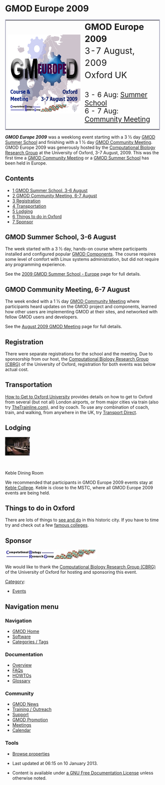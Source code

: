 



<span id="top"></span>




# <span dir="auto">GMOD Europe 2009</span>









<table style="vertical-align: middle; border: 2px solid #A6A6BC"
data-cellpadding="10">
<colgroup>
<col style="width: 50%" />
<col style="width: 50%" />
</colgroup>
<tbody>
<tr class="odd">
<td>

<img
src="https://raw.githubusercontent.com/GMOD/gmod.github.io/main/mediawiki/images/2/2f/GMOD2009Europe300.png" width="300"
height="256" alt="GMOD2009Europe300.png" />

</td>
<td><span style="font-size: 200%; line-height: 140%"><strong>GMOD Europe
2009</strong><br />
3-7 August, 2009<br />
Oxford UK</span>
<p><br />
<span style="font-size: 160%; line-height: 120%">3 - 6 Aug: <a
href="2009_GMOD_Summer_School_-_Europe"
title="2009 GMOD Summer School - Europe">Summer School</a><br />
6 - 7 Aug: <a href="August_2009_GMOD_Meeting"
title="August 2009 GMOD Meeting">Community Meeting</a></span></p></td>
</tr>
</tbody>
</table>

***GMOD Europe 2009*** was a weeklong event starting with a 3 ½ day
[GMOD Summer
School](2009_GMOD_Summer_School_-_Europe "2009 GMOD Summer School - Europe")
and finishing with a 1 ½ day [GMOD Community
Meeting](August_2009_GMOD_Meeting "August 2009 GMOD Meeting"). GMOD
Europe 2009 was generously hosted by the
<a href="http://www.molbiol.ox.ac.uk/" class="external text"
rel="nofollow">Computational Biology Research Group</a> at the
University of Oxford, 3-7 August, 2009. This was the first time a [GMOD
Community Meeting](Meetings "Meetings") or a
<a href="GMOD_Summer_School" class="mw-redirect"
title="GMOD Summer School">GMOD Summer School</a> has been held in
Europe.

  


## Contents



- [<span class="tocnumber">1</span> <span class="toctext">GMOD Summer
  School, 3-6 August</span>](#GMOD_Summer_School.2C_3-6_August)
- [<span class="tocnumber">2</span> <span class="toctext">GMOD Community
  Meeting, 6-7 August</span>](#GMOD_Community_Meeting.2C_6-7_August)
- [<span class="tocnumber">3</span>
  <span class="toctext">Registration</span>](#Registration)
- [<span class="tocnumber">4</span>
  <span class="toctext">Transportation</span>](#Transportation)
- [<span class="tocnumber">5</span>
  <span class="toctext">Lodging</span>](#Lodging)
- [<span class="tocnumber">6</span> <span class="toctext">Things to do
  in Oxford</span>](#Things_to_do_in_Oxford)
- [<span class="tocnumber">7</span>
  <span class="toctext">Sponsor</span>](#Sponsor)



  

## <span id="GMOD_Summer_School.2C_3-6_August" class="mw-headline">GMOD Summer School, 3-6 August</span>

The week started with a 3 ½ day, hands-on course where participants
installed and configured popular [GMOD
Components](GMOD_Components "GMOD Components"). The course requires some
level of comfort with Linux systems administration, but did not require
any programming experience.

See the [2009 GMOD Summer School -
Europe](2009_GMOD_Summer_School_-_Europe "2009 GMOD Summer School - Europe")
page for full details.

## <span id="GMOD_Community_Meeting.2C_6-7_August" class="mw-headline">GMOD Community Meeting, 6-7 August</span>

The week ended with a 1 ½ day [GMOD Community
Meeting](Meetings "Meetings") where participants heard updates on the
GMOD project and components, learned how other users are implementing
GMOD at their sites, and networked with fellow GMOD users and
developers.

See the [August 2009 GMOD
Meeting](August_2009_GMOD_Meeting "August 2009 GMOD Meeting") page for
full details.

## <span id="Registration" class="mw-headline">Registration</span>

There were separate registrations for the school and the meeting. Due to
sponsorship from our host, the
<a href="http://www.molbiol.ox.ac.uk/" class="external text"
rel="nofollow">Computational Biology Research Group (CBRG)</a> of the
University of Oxford, registration for both events was below actual
cost.

## <span id="Transportation" class="mw-headline">Transportation</span>

<a
href="http://www.ox.ac.uk/visitors_friends/maps_and_directions/directions.html"
class="external text" rel="nofollow">How to Get to Oxford University</a>
provides details on how to get to Oxford from several (but not all)
London airports, or from major cities via train (also try
<a href="http://www.thetrainline.com" class="external text"
rel="nofollow">TheTrainline.com</a>), and by coach. To use any
combination of coach, train, and walking, from anywhere in the UK, try
<a href="http://www.transportdirect.info" class="external text"
rel="nofollow">Transport Direct</a>.

## <span id="Lodging" class="mw-headline">Lodging</span>


<img
src="https://raw.githubusercontent.com/GMOD/gmod.github.io/main/mediawiki/images/thumb/6/62/KebleDining.jpg/80px-KebleDining.jpg"
class="thumbimage"
srcset="https://raw.githubusercontent.com/GMOD/gmod.github.io/main/mediawiki/images/thumb/6/62/KebleDining.jpg/120px-KebleDining.jpg 1.5x, https://raw.githubusercontent.com/GMOD/gmod.github.io/main/mediawiki/images/thumb/6/62/KebleDining.jpg/160px-KebleDining.jpg 2x"
width="80" height="60" />


<img
src="../mediawiki/skins/common/images/magnify-clip.png" width="15"
height="11" />



Keble Dining Room




We recommended that participants in GMOD Europe 2009 events stay at
<a href="http://www.keble.ox.ac.uk/conferences" class="external text"
rel="nofollow">Keble College</a>. Keble is close to the MSTC, where all
GMOD Europe 2009 events are being held.

## <span id="Things_to_do_in_Oxford" class="mw-headline">Things to do in Oxford</span>

There are lots of things to <a
href="http://www.visitoxford.org/thedms.asp?dms=11&amp;groupid=2&amp;p1=see"
class="external text" rel="nofollow">see and do</a> in this historic
city. If you have to time try and check out a few <a
href="http://www.visitoxford.org/thedms.asp?dms=11&amp;itemtype=173&amp;p1=see"
class="external text" rel="nofollow">famous colleges</a>.

## <span id="Sponsor" class="mw-headline">Sponsor</span>



<a href="http://www.molbiol.ox.ac.uk/" rel="nofollow" title="CBRG"><img
src="https://raw.githubusercontent.com/GMOD/gmod.github.io/main/mediawiki/images/thumb/a/ad/Cbrg.jpg/300px-Cbrg.jpg"
srcset="https://raw.githubusercontent.com/GMOD/gmod.github.io/main/mediawiki/images/thumb/a/ad/Cbrg.jpg/450px-Cbrg.jpg 1.5x, https://raw.githubusercontent.com/GMOD/gmod.github.io/main/mediawiki/images/a/ad/Cbrg.jpg 2x"
width="300" height="30" alt="CBRG" /></a>



We would like to thank the
<a href="http://www.molbiol.ox.ac.uk/" class="external text"
rel="nofollow">Computational Biology Research Group (CBRG)</a> of the
University of Oxford for hosting and sponsoring this event.




[Category](Special%3ACategories "Special%3ACategories"):

- [Events](Category%3AEvents "Category%3AEvents")






## Navigation menu









### Navigation



- <span id="n-GMOD-Home">[GMOD Home](Main_Page)</span>
- <span id="n-Software">[Software](GMOD_Components)</span>
- <span id="n-Categories-.2F-Tags">[Categories /
  Tags](Categories)</span>




### Documentation



- <span id="n-Overview">[Overview](Overview)</span>
- <span id="n-FAQs">[FAQs](Category%3AFAQ)</span>
- <span id="n-HOWTOs">[HOWTOs](Category%3AHOWTO)</span>
- <span id="n-Glossary">[Glossary](Glossary)</span>




### Community



- <span id="n-GMOD-News">[GMOD News](GMOD_News)</span>
- <span id="n-Training-.2F-Outreach">[Training /
  Outreach](Training_and_Outreach)</span>
- <span id="n-Support">[Support](Support)</span>
- <span id="n-GMOD-Promotion">[GMOD Promotion](GMOD_Promotion)</span>
- <span id="n-Meetings">[Meetings](Meetings)</span>
- <span id="n-Calendar">[Calendar](Calendar)</span>




### Tools

- <span id="t-smwbrowselink"><a href="Special%3ABrowse/GMOD_Europe_2009" rel="smw-browse">Browse
  properties</a></span>



- <span id="footer-info-lastmod">Last updated at 06:15 on 10 January
  2013.</span>
<!-- - <span id="footer-info-viewcount">158,592 page views.</span> -->
- <span id="footer-info-copyright">Content is available under
  <a href="http://www.gnu.org/licenses/fdl-1.3.html" class="external"
  rel="nofollow">a GNU Free Documentation License</a> unless otherwise
  noted.</span>

<!-- -->



<!-- -->




